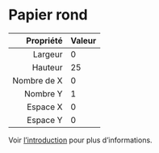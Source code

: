 # Papier rond

|   Propriété | Valeur |
| -----------:|:------ |
|     Largeur | 0      |
|     Hauteur | 25     |
| Nombre de X | 0      |
|    Nombre Y | 1      |
|    Espace X | 0      |
|    Espace Y | 0      |

Voir [l’introduction](intro) pour plus d’informations.
